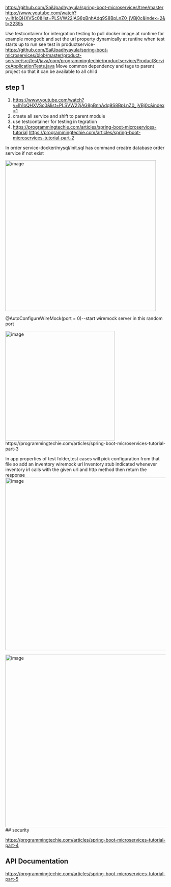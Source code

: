 https://github.com/SaiUpadhyayula/spring-boot-microservices/tree/master
https://www.youtube.com/watch?v=lh1oQHXVSc0&list=PLSVW22jAG8pBnhAdq9S8BpLnZ0_jVBj0c&index=2&t=2239s

Use testcontaienr for intergration testing to pull docker image at runtime for example mongodb and set the url property dynamically at runtine when test starts up to run
see test in productservice-https://github.com/SaiUpadhyayula/spring-boot-microservices/blob/master/product-service/src/test/java/com/programmingtechie/productservice/ProductServiceApplicationTests.java
Move common dependency and tags to parent project so that it can be available to all child

## step 1
1) https://www.youtube.com/watch?v=lh1oQHXVSc0&list=PLSVW22jAG8pBnhAdq9S8BpLnZ0_jVBj0c&index=1
2) craete all service and shift to parent module
3) use testcontainer for testing in tegration
4) https://programmingtechie.com/articles/spring-boot-microservices-tutorial
https://programmingtechie.com/articles/spring-boot-microservices-tutorial-part-2

In order service-docker/mysql/init.sql has command creatre database order service if not exist

<img width="473" alt="image" src="https://github.com/user-attachments/assets/bcbaf719-c735-4010-9533-94b3ab9385ab" />

@AutoConfigureWireMock(port = 0)--start wiremock server in this random port 

<img width="344" alt="image" src="https://github.com/user-attachments/assets/3c1be614-9bee-475c-b60c-cd1b4e15f1d6" />
https://programmingtechie.com/articles/spring-boot-microservices-tutorial-part-3

In app.properties of test folder,test cases will pick configuration from that file so add an inventory wiremock url
Inventory stub indicated whenever inventory irl calls with the given url and http method then return the response
<img width="541" alt="image" src="https://github.com/user-attachments/assets/b20d1bcd-6b2b-42e3-b6c2-a64a49492236" />

<img width="541" alt="image" src="https://github.com/user-attachments/assets/be7d2a51-1982-4d3a-942c-86684afe6cb7" />
## security

https://programmingtechie.com/articles/spring-boot-microservices-tutorial-part-4

## API Documentation
https://programmingtechie.com/articles/spring-boot-microservices-tutorial-part-5


